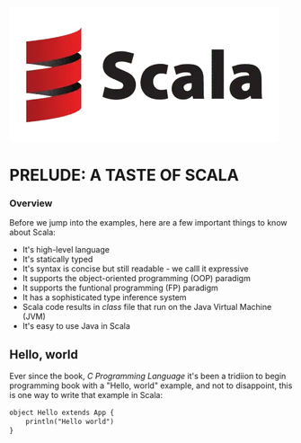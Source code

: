![](https://raw.githubusercontent.com/gabrielfernando01/scala/main/scala_book/image/header.png)

# PRELUDE: A TASTE OF SCALA

### Overview

Before we jump into the examples, here are a few important things to know about Scala:

- It's high-level language
- It's statically typed
- It's syntax is concise but still readable - we calll it expressive
- It supports the object-oriented programming (OOP) paradigm
- It supports the funtional programming (FP) paradigm
- It has a sophisticated type inference system
- Scala code results in _class_ file that run on the Java Virtual Machine (JVM)
- It's easy to use Java in Scala

## Hello, world

Ever since the book, _C Programming Language_ it's been a tridiion to begin programming book with a "Hello, world" example, and not to disappoint, this is one way to write that example in Scala:

```
object Hello extends App {
    println("Hello world")
}
```

